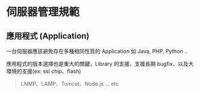 # 伺服器管理規範

## 應用程式 (Application)
一台伺服器應該避免存在多種相同性質的 Application 如 Java, PHP, Python ..

應用程式的版本選擇也是重大的關鍵，Library 的支援、支援長期 bugfix、以及大環境的支援(ex: ssl chip、flash)
> LNMP、LAMP、Tomcat、Node.js ... etc
